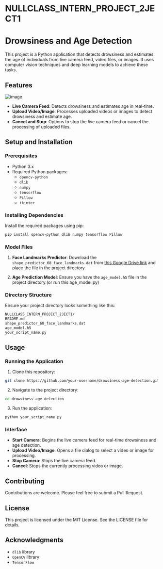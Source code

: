 # NULLCLASS_INTERN_PROJECT_2JECT1
# Drowsiness and Age Detection

This project is a Python application that detects drowsiness and estimates the age of individuals from live camera feed, video files, or images. It uses computer vision techniques and deep learning models to achieve these tasks.

## Features
![image](https://github.com/ARAVINDAN20/NULLCLASS_INTERN_PROJECT_2JECT1/assets/116174602/3a2f0107-18ae-40b1-a82e-ff549eb8aca6)


- **Live Camera Feed**: Detects drowsiness and estimates age in real-time.
- **Upload Video/Image**: Processes uploaded videos or images to detect drowsiness and estimate age.
- **Cancel and Stop**: Options to stop the live camera feed or cancel the processing of uploaded files.

## Setup and Installation

### Prerequisites

- Python 3.x
- Required Python packages:
  - `opencv-python`
  - `dlib`
  - `numpy`
  - `tensorflow`
  - `Pillow`
  - `tkinter`

### Installing Dependencies

Install the required packages using pip:

```sh
pip install opencv-python dlib numpy tensorflow Pillow
```

### Model Files

1. **Face Landmarks Predictor**: Download the `shape_predictor_68_face_landmarks.dat` from [this Google Drive link](https://drive.google.com/drive/folders/11Ktgi9ssFmGlRUtwL79IUVAoQdQC5VuO) and place the file in the project directory.

2. **Age Prediction Model**: Ensure you have the `age_model.h5` file in the project directory.(or run this age_model.py)

### Directory Structure

Ensure your project directory looks something like this:

```bash
NULLCLASS_INTERN_PROJECT_2JECT1/
README.md
shape_predictor_68_face_landmarks.dat
age_model.h5
your_script_name.py
```

## Usage

### Running the Application

1. Clone this repository:

```sh
git clone https://github.com/your-username/drowsiness-age-detection.git
```

2. Navigate to the project directory:

```sh
cd drowsiness-age-detection
```

3. Run the application:

```sh
python your_script_name.py
```

### Interface

- **Start Camera**: Begins the live camera feed for real-time drowsiness and age detection.
- **Upload Video/Image**: Opens a file dialog to select a video or image for processing.
- **Stop Camera**: Stops the live camera feed.
- **Cancel**: Stops the currently processing video or image.

## Contributing

Contributions are welcome. Please feel free to submit a Pull Request.

## License

This project is licensed under the MIT License. See the LICENSE file for details.

## Acknowledgments

- `dlib` library
- `OpenCV` library
- `TensorFlow`
```
